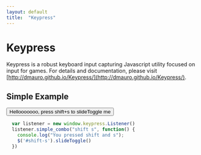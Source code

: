 ```yaml
---
layout: default
title:  "Keypress"
---
```


Keypress
======


Keypress is a robust keyboard input capturing Javascript utility focused on input for games. For details and documentation, please visit [http://dmauro.github.io/Keypress/](http://dmauro.github.io/Keypress/).

## Simple Example

<p><button class='btn btn-info' id='shift-s'>Hellooooooo, press shift+s to slideToggle me</button></p>

~~~js
  var listener = new window.keypress.Listener()
  listener.simple_combo("shift s", function() {
    console.log("You pressed shift and s");
    $('#shift-s').slideToggle()
  })
~~~

<script>
$(function () {
  var listener = new window.keypress.Listener()
  listener.simple_combo("shift s", function() {
    console.log("You pressed shift and s");
    $('#shift-s').slideToggle()
  })

})
</script>

